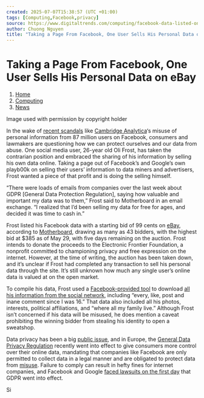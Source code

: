 ```yaml
---
created: 2025-07-07T15:38:57 (UTC +01:00)
tags: [Computing,Facebook,privacy]
source: https://www.digitaltrends.com/computing/facebook-data-listed-on-ebay/
author: Chuong Nguyen
title: "Taking a Page From Facebook, One User Sells His Personal Data on eBay"
---
```


# Taking a Page From Facebook, One User Sells His Personal Data on eBay

1.  [Home](https://www.digitaltrends.com/)
2.  [Computing](https://www.digitaltrends.com/computing/)
3.  [News](https://www.digitaltrends.com/computing-news/)

Image used with permission by copyright holder

In the wake of [recent scandals](https://www.digitaltrends.com/social-media/facebook-third-party-app-access-updated-cambridge-analytica/) like [Cambridge Analytica](https://www.digitaltrends.com/computing/facebook-cambridge-analyica-privacy-tool/)‘s misuse of personal information from 87 million users on Facebook, consumers and lawmakers are questioning how we can protect ourselves and our data from abuse. One social media user, 26-year old Oli Frost, has taken the contrarian position and embraced the sharing of his information by selling his own data online. Taking a page out of Facebook’s and Google’s own playb00k on selling their users’ information to data miners and advertisers, Frost wanted a piece of that profit and is doing the selling himself.

“There were loads of emails from companies over the last week about GDPR \[General Data Protection Regulation\], saying how valuable and important my data was to them,” Frost said to Motherboard in an email exchange. “I realized that I’d been selling my data for free for ages, and decided it was time to cash in.”

Frost listed his Facebook data with a starting bid of 99 cents on [eBay](https://www.ebay.co.uk/itm/Im-selling-my-private-Facebook-data-/273239941454), according to [Motherboard](https://motherboard.vice.com/en_us/article/3k4ay8/sell-facebook-data-ebay-oli-frost), drawing as many as 43 bidders, with the highest bid at $385 as of May 29, with five days remaining on the auction. Frost intends to donate the proceeds to the Electronic Frontier Foundation, a nonprofit committed to championing privacy and free expression on the internet. However, at the time of writing, the auction has been taken down, and it’s unclear if Frost had completed any transaction to sell his personal data through the site. It’s still unknown how much any single user’s online data is valued at on the open market.

To compile his data, Frost used a [Facebook-provided tool](https://www.digitaltrends.com/social-media/facebook-expands-download-your-information-feature-fails-to-satisfy-critics/) to download [all his information from the social network](https://www.digitaltrends.com/social-media/facebook-data-download/), including “every, like, post and inane comment since I was 16.” That data also included all his photos, interests, political affiliations, and “where all my family live.” Although Frost isn’t concerned if his data will be misused, he does mention a caveat prohibiting the winning bidder from stealing his identity to open a sweatshop.

Data privacy has been a big [public issue](https://www.digitaltrends.com/social-media/polls-show-low-trust-facebook/), and in Europe, the [General Data Privacy Regulation](https://www.digitaltrends.com/computing/what-is-the-gdpr/) recently went into effect to give consumers more control over their online data, mandating that companies like Facebook are only permitted to collect data in a legal manner and are obligated to protect data from [misuse](https://www.digitaltrends.com/social-media/cubeyou-suspended-accused-facebook-data-misuse/). Failure to comply can result in hefty fines for internet companies, and Facebook and Google [faced lawsuits on the first day](https://www.digitaltrends.com/computing/google-facebook-gdpr-lawsuit/) that GDPR went into effect.

Si